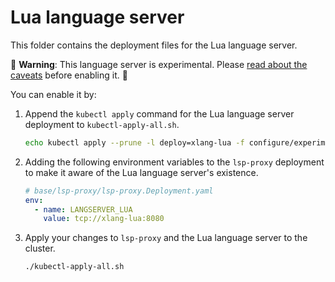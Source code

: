 # Lua language server

This folder contains the deployment files for the Lua language server.

🚨 **Warning**: This language server is experimental. Please [read about the caveats](https://about.sourcegraph.com/docs/code-intelligence/experimental-language-servers/#caveats-of-experimental-language-servers) before enabling it. 🚨

You can enable it by:

1. Append the `kubectl apply` command for the Lua language server deployment to `kubectl-apply-all.sh`.

   ```bash
   echo kubectl apply --prune -l deploy=xlang-lua -f configure/experimental/lua --recursive >> kubectl-apply-all.sh
   ```

2. Adding the following environment variables to the `lsp-proxy` deployment to make it aware of the Lua language server's existence.

   ```yaml
   # base/lsp-proxy/lsp-proxy.Deployment.yaml
   env:
     - name: LANGSERVER_LUA
       value: tcp://xlang-lua:8080
   ```

3. Apply your changes to `lsp-proxy` and the Lua language server to the cluster.

   ```bash
   ./kubectl-apply-all.sh
   ```
